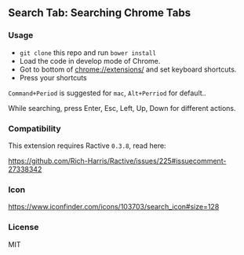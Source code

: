 
Search Tab: Searching Chrome Tabs
------

### Usage

* `git clone` this repo and run `bower install`
* Load the code in develop mode of Chrome.  
* Got to bottom of [chrome://extensions/](chrome://extensions/) and set keyboard shortcuts.
* Press your shortcuts

`Command+Period` is suggested for `mac`, `Alt+Perriod` for default..

While searching, press Enter, Esc, Left, Up, Down for different actions.

### Compatibility

This extension requires Ractive `0.3.8`, read here:

https://github.com/Rich-Harris/Ractive/issues/225#issuecomment-27338342

### Icon

https://www.iconfinder.com/icons/103703/search_icon#size=128

### License

MIT